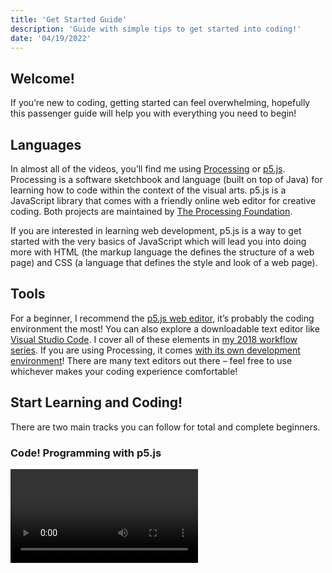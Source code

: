 ```yaml
---
title: 'Get Started Guide'
description: 'Guide with simple tips to get started into coding!'
date: '04/19/2022'
---
```


## Welcome!

If you’re new to coding, getting started can feel overwhelming, hopefully this passenger guide will help you with everything you need to begin!

## Languages

In almost all of the videos, you’ll find me using [Processing](https://processing.org/) or [p5.js](http://p5js.org/). Processing is a software sketchbook and language (built on top of Java) for learning how to code within the context of the visual arts. p5.js is a JavaScript library that comes with a friendly online web editor for creative coding. Both projects are maintained by [The Processing Foundation](https://processingfoundation.org/).

If you are interested in learning web development, p5.js is a way to get started with the very basics of JavaScript which will lead you into doing more with HTML (the markup language the defines the structure of a web page) and CSS (a language that defines the style and look of a web page).

## Tools

For a beginner, I recommend the [p5.js web editor](https://editor.p5js.org/), it’s probably the coding environment the most! You can also explore a downloadable text editor like [Visual Studio Code](https://code.visualstudio.com/). I cover all of these elements in [my 2018 workflow series](/tracks/2018-workflow). If you are using Processing, it comes [with its own development environment](https://processing.org/download)! There are many text editors out there – feel free to use whichever makes your coding experience comfortable!

## Start Learning and Coding!

There are two main tracks you can follow for total and complete beginners.

### Code! Programming with p5.js

<Video videoId="HerCR8bw_GE" />

This track focuses on the fundamentals of computer programming (variables, conditionals, iteration, functions & objects) with JavaScript.

You can view the whole track [here](/tracks/code-programming-with-p5-js).

### Learning Processing

<Video videoId="2VLaIr5Ckbs" />

This track was recorded over 10 years ago (!!) but the concepts and syntax remain the same today. It follows the textbook [Learning Processing](http://learningprocessing.com/) to walk you through all the basics of coding in Java with Processing.

You can view the whole track [here](https://youtube.com/playlist?list=PLzJbM9-DyOZyMZzVda3HaWviHqfPiYN7e).

## Version Control

<Video videoId="_sLgRBrZh6o" />

Working with “version control” software (like [git](https://git-scm.com/)) and collaborating on platforms like [GitHub](https://github.com/) can be a confusing and intimidating experience when you are first beginning! It’s not something you need to learn immediately, you can stick with p5.js and the basics of coding for quite some time first!

When you have some code you want to share or publish online outside of the web editor, you’ll want to consider signing up for a GitHub account and learning the basics of version control. You can use this web site ([all of the source code and content is on GitHub](https://github.com/designsystemsinternational/thecodingtrain.com)) as a place for you to learn!

You might also take a ride on the [“Git and GitHub for Poets” track](https://youtube.com/playlist?list=PLRqwX-V7Uu6Zu_uqEA6NqhLzKLACwU74X) for a primer on version control and the difference between git software and the GitHub website.

The videos cover terminology like branch, fork, merge, pull, push, and remote. There’s even [a friendly “playground repository”](https://github.com/CodingTrain/Rainbow-Poem) for you to make your first pull request!
